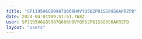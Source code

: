 ```yaml
---
title: "SP1195H6GB9987Q666H9VYQ582P81SS89S6AKRZPD"
date: 2024-04-01T09:51:51.768Z
user: SP1195H6GB9987Q666H9VYQ582P81SS89S6AKRZPD
layout: "users"
---
```

    
